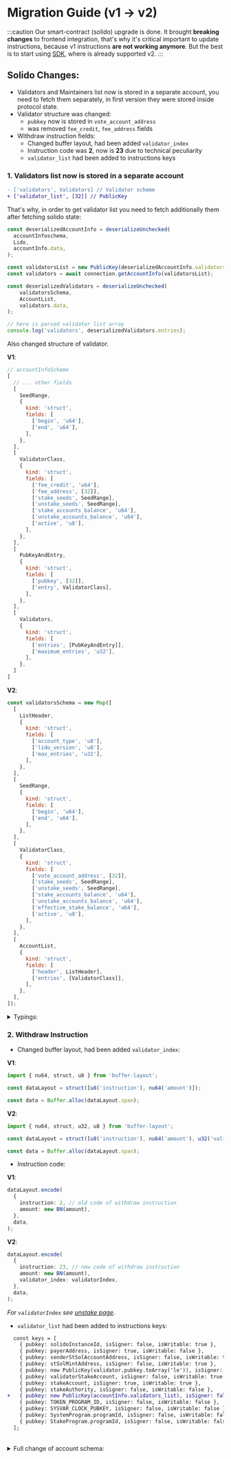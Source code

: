 # Migration Guide (v1 → v2)

:::caution
Our smart-contract (solido) upgrade is done. It brought **breaking changes** to frontend integration, that's why it's critical
important to update instructions, because v1 instructions **are not working anymore**. But the best is to start using [SDK](/frontend-integration/sdk),
where is already supported v2.
:::

## Solido Changes:
- Validators and Maintainers list now is stored in a separate account, you need to fetch them separately, in first version they were stored inside protocol state.
- Validator structure was changed:
  - `pubkey` now is stored in `vote_account_address`
  - was removed `fee_credit`, `fee_address` fields
- Withdraw instruction fields:
  - Changed buffer layout, had been added `validator_index`
  - Instruction code was **2**, now is **23** due to technical peculiarity
  - `validator_list` had been added to instructions keys


### 1. Validators list now is stored in a separate account
```diff
- ['validators', Validators] // Validator scheme
+ ['validator_list', [32]] // PublicKey
```

That's why, in order to get validator list you need to fetch additionally them after fetching solido state:
```ts
const deserializedAccountInfo = deserializeUnchecked(
  accountInfoschema,
  Lido,
  accountInfo.data,
);

const validatorsList = new PublicKey(deserializedAccountInfo.validators_list);
const validators = await connection.getAccountInfo(validatorsList);

const deserializedValidators = deserializeUnchecked(
    validatorsSchema,
    AccountList,
    validators.data,
);

// here is parsed validator list array
console.log('validators', deserializedValidators.entries);
```

Also changed structure of validator. 

**V1**:
```javascript
// accountInfoScheme
[
  // ... other fields
  [
    SeedRange,
    {
      kind: 'struct',
      fields: [
        ['begin', 'u64'],
        ['end', 'u64'],
      ],
    },
  ],
  [
    ValidatorClass,
    {
      kind: 'struct',
      fields: [
        ['fee_credit', 'u64'],
        ['fee_address', [32]],
        ['stake_seeds', SeedRange],
        ['unstake_seeds', SeedRange],
        ['stake_accounts_balance', 'u64'],
        ['unstake_accounts_balance', 'u64'],
        ['active', 'u8'],
      ],
    },
  ],
  [
    PubKeyAndEntry,
    {
      kind: 'struct',
      fields: [
        ['pubkey', [32]],
        ['entry', ValidatorClass],
      ],
    },
  ],
  [
    Validators,
    {
      kind: 'struct',
      fields: [
        ['entries', [PubKeyAndEntry]],
        ['maximum_entries', 'u32'],
      ],
    },
  ]
]
```

**V2**:
```javascript
const validatorsSchema = new Map([
  [
    ListHeader,
    {
      kind: 'struct',
      fields: [
        ['account_type', 'u8'],
        ['lido_version', 'u8'],
        ['max_entries', 'u32'],
      ],
    },
  ],
  [
    SeedRange,
    {
      kind: 'struct',
      fields: [
        ['begin', 'u64'],
        ['end', 'u64'],
      ],
    },
  ],
  [
    ValidatorClass,
    {
      kind: 'struct',
      fields: [
        ['vote_account_address', [32]],
        ['stake_seeds', SeedRange],
        ['unstake_seeds', SeedRange],
        ['stake_accounts_balance', 'u64'],
        ['unstake_accounts_balance', 'u64'],
        ['effective_stake_balance', 'u64'],
        ['active', 'u8'],
      ],
    },
  ],
  [
    AccountList,
    {
      kind: 'struct',
      fields: [
        ['header', ListHeader],
        ['entries', [ValidatorClass]],
      ],
    },
  ],
]);
```

<details>
  <summary>Typings:</summary>

**V1**:
```ts
type Validator = {
  entry: {
    vote_account_address: PublicKey;
    stake_seeds: SeedRange;
    unstake_seeds: SeedRange;
    stake_accounts_balance: BN;
    unstake_accounts_balance: BN;
    effective_stake_balance: BN;
    active: boolean;
  };
  pubkey: PublicKey;
};

type AccountInfo = {
 // other fields
  validators: {
    entries: Validator[];
  };
};
```

**V2**:
```ts
type Validator = {
  vote_account_address: PublicKey;
  stake_seeds: SeedRange;
  unstake_seeds: SeedRange;
  stake_accounts_balance: BN;
  unstake_accounts_balance: BN;
  effective_stake_balance: BN;
  active: boolean;
};

type ValidatorsList = {
  header: ListHeader;
  entries: Validator[];
};
```
</details>

### 2. Withdraw Instruction

- Changed buffer layout, had been added `validator_index`:

**V1**:
```javascript
import { nu64, struct, u8 } from 'buffer-layout';

const dataLayout = struct([u8('instruction'), nu64('amount')]);

const data = Buffer.alloc(dataLayout.span);
```

**V2**:
```javascript
import { nu64, struct, u32, u8 } from 'buffer-layout';

const dataLayout = struct([u8('instruction'), nu64('amount'), u32('validator_index')]);

const data = Buffer.alloc(dataLayout.span);
```

- Instruction code:

**V1**:
```ts
dataLayout.encode(
  {
    instruction: 2, // old code of withdraw instruction
    amount: new BN(amount),
  },
  data,
);
```

**V2**:
```ts
dataLayout.encode(
  {
    instruction: 23, // new code of withdraw instruction
    amount: new BN(amount),
    validator_index: validatorIndex,
  },
  data,
);
```
*For `validatorIndex` see [unstake page](/frontend-integration/manual-instructions/unstake#step-4-create-withdraw-instruction).*

- `validator_list` had been added to instructions keys:

```diff
  const keys = [
    { pubkey: solidoInstanceId, isSigner: false, isWritable: true },
    { pubkey: payerAddress, isSigner: true, isWritable: false },
    { pubkey: senderStSolAccountAddress, isSigner: false, isWritable: true },
    { pubkey: stSolMintAddress, isSigner: false, isWritable: true },
    { pubkey: new PublicKey(validator.pubkey.toArray('le')), isSigner: false, isWritable: false },
    { pubkey: validatorStakeAccount, isSigner: false, isWritable: true },
    { pubkey: stakeAccount, isSigner: true, isWritable: true },
    { pubkey: stakeAuthority, isSigner: false, isWritable: false },
+   { pubkey: new PublicKey(accountInfo.validators_list), isSigner: false, isWritable: true },
    { pubkey: TOKEN_PROGRAM_ID, isSigner: false, isWritable: false },
    { pubkey: SYSVAR_CLOCK_PUBKEY, isSigner: false, isWritable: false },
    { pubkey: SystemProgram.programId, isSigner: false, isWritable: false },
    { pubkey: StakeProgram.programId, isSigner: false, isWritable: false },
  ];
```

<br />

<details>
  <summary>Full change of account schema:</summary>

```diff
  const schema = new Map([
    [
      ExchangeRate,
      {
        kind: 'struct',
        fields: [
          ['computed_in_epoch', 'u64'],
          ['st_sol_supply', 'u64'],
          ['sol_balance', 'u64'],
        ],
      },
    ],
    [
      LamportsHistogram,
      {
        kind: 'struct',
        fields: [
          ['counts1', 'u64'],
          ['counts2', 'u64'],
          ['counts3', 'u64'],
          ['counts4', 'u64'],
          ['counts5', 'u64'],
          ['counts6', 'u64'],
          ['counts7', 'u64'],
          ['counts8', 'u64'],
          ['counts9', 'u64'],
          ['counts10', 'u64'],
          ['counts11', 'u64'],
          ['counts12', 'u64'],
          ['total', 'u64'],
        ],
      },
    ],
    [
      WithdrawMetric,
      {
        kind: 'struct',
        fields: [
          ['total_st_sol_amount', 'u64'],
          ['total_sol_amount', 'u64'],
          ['count', 'u64'],
        ],
      },
    ],
    [
      Metrics,
      {
        kind: 'struct',
        fields: [
          ['fee_treasury_sol_total', 'u64'],
          ['fee_validation_sol_total', 'u64'],
          ['fee_developer_sol_total', 'u64'],
          ['st_sol_appreciation_sol_total', 'u64'],
          ['fee_treasury_st_sol_total', 'u64'],
          ['fee_validation_st_sol_total', 'u64'],
          ['fee_developer_st_sol_total', 'u64'],
          ['deposit_amount', LamportsHistogram],
          ['withdraw_amount', WithdrawMetric],
        ],
      },
    ],
-    [
-      SeedRange,
-      {
-        kind: 'struct',
-        fields: [
-          ['begin', 'u64'],
-          ['end', 'u64'],
-        ],
-      },
-    ],
-    [
-      Validator,
-      {
-        kind: 'struct',
-        fields: [
-          ['fee_credit', 'u64'],
-          ['fee_address', 'u256'],
-          ['stake_seeds', SeedRange],
-          ['unstake_seeds', SeedRange],
-          ['stake_accounts_balance', 'u64'],
-          ['unstake_accounts_balance', 'u64'],
-          ['active', 'u8'],
-        ],
-      },
-    ],
-    [
-      PubKeyAndEntry,
-      {
-        kind: 'struct',
-        fields: [
-          ['pubkey', 'u256'],
-          ['entry', Validator],
-        ],
-      },
-    ],
-    [
-      PubKeyAndEntryMaintainer,
-      {
-        kind: 'struct',
-        fields: [
-          ['pubkey', 'u256'],
-          ['entry', [0]],
-        ],
-      },
-    ],
    [
      RewardDistribution,
      {
        kind: 'struct',
        fields: [
          ['treasury_fee', 'u32'],
-          ['validation_fee', 'u32'],
          ['developer_fee', 'u32'],
          ['st_sol_appreciation', 'u32'],
        ],
      },
    ],
    [
      FeeRecipients,
      {
        kind: 'struct',
        fields: [
-          ['treasury_account', 'u256'],
+          ['treasury_account', [32]],
-          ['developer_account', 'u256'],
+          ['developer_account', [32]],
        ],
      },
    ],
-    [
-      Validators,
-      {
-        kind: 'struct',
-        fields: [
-          ['entries', [PubKeyAndEntry]],
-          ['maximum_entries', 'u32'],
-        ],
-      },
-    ],
-    [
-      Maintainers,
-      {
-        kind: 'struct',
-        fields: [
-          ['entries', [PubKeyAndEntryMaintainer]],
-          ['maximum_entries', 'u32'],
-        ],
-      },
-    ],
    [
      Lido,
      {
        kind: 'struct',
        fields: [
+          ['account_type', 'u8'],

          ['lido_version', 'u8'],

-          ['manager', 'u256'],
+          ['manager', [32]],

-          ['st_sol_mint', 'u256'],
+          ['st_sol_mint', [32]],

          ['exchange_rate', ExchangeRate],

          ['sol_reserve_authority_bump_seed', 'u8'],
          ['stake_authority_bump_seed', 'u8'],
          ['mint_authority_bump_seed', 'u8'],
          ['rewards_withdraw_authority_bump_seed', 'u8'],

          ['reward_distribution', RewardDistribution],

          ['fee_recipients', FeeRecipients],

          ['metrics', Metrics],

-          ['validators', Validators],
+          ['validator_list', [32]],

-          ['maintainers', Maintainers],
+          ['maintainer_list', [32]],

+          ['max_commission_percentage', 'u8'],
        ],
      },
    ],
  ]);
  
+ const validatorsSchema = new Map([
+   [
+     ListHeader,
+     {
+       kind: 'struct',
+       fields: [
+         ['account_type', 'u8'],
+         ['lido_version', 'u8'],
+         ['max_entries', 'u32'],
+       ],
+     },
+   ],
+   [
+     SeedRange,
+     {
+       kind: 'struct',
+       fields: [
+         ['begin', 'u64'],
+         ['end', 'u64'],
+       ],
+     },
+   ],
+   [
+     ValidatorClass,
+     {
+       kind: 'struct',
+       fields: [
+         ['vote_account_address', [32]],
+         ['stake_seeds', SeedRange],
+         ['unstake_seeds', SeedRange],
+         ['stake_accounts_balance', 'u64'],
+         ['unstake_accounts_balance', 'u64'],
+         ['effective_stake_balance', 'u64'],
+         ['active', 'u8'],
+       ],
+     },
+   ],
+   [
+     AccountList,
+     {
+       kind: 'struct',
+       fields: [
+         ['header', ListHeader],
+         ['entries', [ValidatorClass]],
+       ],
+     },
+   ],
+ ]);
```

</details>
